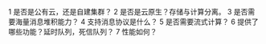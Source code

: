1 是否是公有云，还是自建集群？
2 是否是云原生？存储与计算分离。
3 是否需要海量消息堆积能力？
4 支持消息协议是什么？
5 是否需要流式计算？
6 提供了哪些功能？延时队列，死信队列？
7 性能如何？